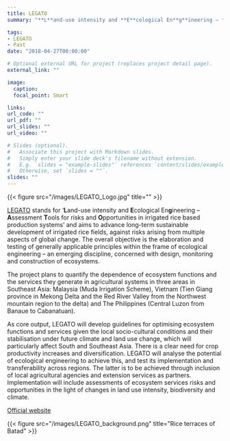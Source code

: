```yaml
---
title: LEGATO
summary: "**L**and-use intensity and **E**cological En**g**ineering – **A**ssessment **T**ools for risks and **O**pportunities in irrigated rice based production systems"

tags: 
- LEGATO
- Past
date: "2018-04-27T00:00:00"

# Optional external URL for project (replaces project detail page).
external_link: ""

image:
  caption:
  focal_point: Smart

links:
url_code: ""
url_pdf: ""
url_slides: ""
url_video: ""

# Slides (optional).
#   Associate this project with Markdown slides.
#   Simply enter your slide deck's filename without extension.
#   E.g. `slides = "example-slides"` references `content/slides/example-slides.md`.
#   Otherwise, set `slides = ""`.
slides: ""
---
```


{{< figure src="/images/LEGATO_Logo.jpg" title="" >}}


[LEGATO](http://www.legato-project.net/) stands for ‘**L**and-use intensity and **E**cological En**g**ineering – **A**ssessment **T**ools for risks and **O**pportunities in irrigated rice based production systems’ and aims to advance long-term sustainable development of irrigated rice fields, against risks arising from multiple aspects of global change. The overall objective is the elaboration and testing of generally applicable principles within the frame of ecological engineering – an emerging discipline, concerned with design, monitoring and construction of ecosystems. 

The project plans to quantify the dependence of ecosystem functions and the services they generate in agricultural systems in three areas in Southeast Asia: Malaysia (Muda Irrigation Scheme), Vietnam (Tien Giang province in Mekong Delta and the Red River Valley from the Northwest mountain region to the delta) and The Philippines (Central Luzon from Banaue to Cabanatuan).

As core output, LEGATO will develop guidelines for optimising ecosystem functions and services given the local socio-cultural conditions and their stabilisation under future climate and land use change, which will particularly affect South and Southeast Asia. There is a clear need for crop productivity increases and diversification. LEGATO will analyse the potential of ecological engineering to achieve this, and test its implementation and transferability across regions. The latter is to be achieved through inclusion of local agricultural agencies and extension services as partners. Implementation will include assessments of ecosystem services risks and opportunities in the light of changes in land use intensity, biodiversity and climate.  
  
[Official website](http://www.legato-project.net/)

{{< figure src="/images/LEGATO_background.png" title="Rice terraces of Batad" >}}
